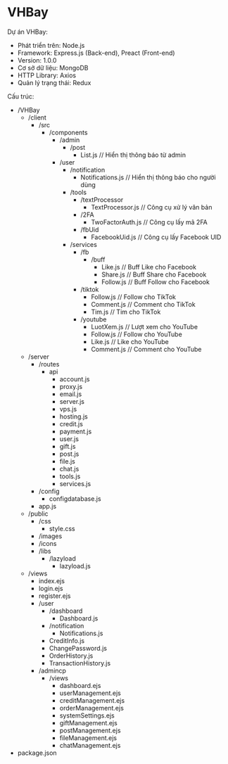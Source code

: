 # VHBay


Dự án VHBay:
- Phát triển trên: Node.js
- Framework: Express.js (Back-end), Preact (Front-end)
- Version: 1.0.0
- Cơ sở dữ liệu: MongoDB
- HTTP Library: Axios
- Quản lý trạng thái: Redux

Cấu trúc:
- /VHBay
  - /client
    - /src
      - /components
        - /admin
          - /post
            - List.js    // Hiển thị thông báo từ admin
        - /user
          - /notification
            - Notifications.js  // Hiển thị thông báo cho người dùng
          - /tools
            - /textProcessor
              - TextProcessor.js  // Công cụ xử lý văn bản
            - /2FA
              - TwoFactorAuth.js  // Công cụ lấy mã 2FA
            - /fbUid
              - FacebookUid.js   // Công cụ lấy Facebook UID
          - /services
            - /fb
              - /buff
                - Like.js    // Buff Like cho Facebook
                - Share.js   // Buff Share cho Facebook
                - Follow.js  // Buff Follow cho Facebook
            - /tiktok
              - Follow.js    // Follow cho TikTok
              - Comment.js   // Comment cho TikTok
              - Tim.js       // Tim cho TikTok
            - /youtube
              - LuotXem.js   // Lượt xem cho YouTube
              - Follow.js    // Follow cho YouTube
              - Like.js      // Like cho YouTube
              - Comment.js   // Comment cho YouTube
  - /server
    - /routes
      - api
        - account.js
        - proxy.js
        - email.js
        - server.js
        - vps.js
        - hosting.js
        - credit.js
        - payment.js
        - user.js
        - gift.js
        - post.js
        - file.js
        - chat.js
        - tools.js
        - services.js
    - /config
      - configdatabase.js
    - app.js
  - /public
    - /css
      - style.css
    - /images
    - /icons
    - /libs
      - /lazyload
        - lazyload.js
  - /views
    - index.ejs
    - login.ejs
    - register.ejs
    - /user
      - /dashboard
        - Dashboard.js
      - /notification
        - Notifications.js
      - CreditInfo.js
      - ChangePassword.js
      - OrderHistory.js
      - TransactionHistory.js
    - /admincp
      - /views
        - dashboard.ejs
        - userManagement.ejs
        - creditManagement.ejs
        - orderManagement.ejs
        - systemSettings.ejs
        - giftManagement.ejs
        - postManagement.ejs
        - fileManagement.ejs
        - chatManagement.ejs
- package.json
